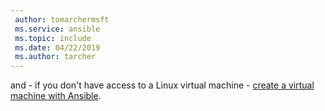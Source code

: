 ```yaml
---
 author: tomarchermsft
 ms.service: ansible
 ms.topic: include
 ms.date: 04/22/2019
 ms.author: tarcher
---
```


 and - if you don't have access to a Linux virtual machine - [create a virtual machine with Ansible](/azure/virtual-machines/linux/ansible-create-vm).